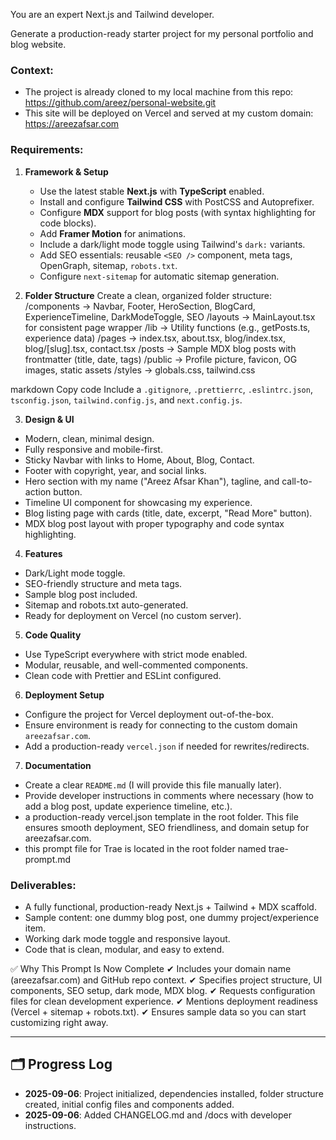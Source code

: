 You are an expert Next.js and Tailwind developer.

Generate a production-ready starter project for my personal portfolio and blog website.

### Context:
- The project is already cloned to my local machine from this repo:
  https://github.com/areez/personal-website.git
- This site will be deployed on Vercel and served at my custom domain:
  https://areezafsar.com

### Requirements:

1. **Framework & Setup**
   - Use the latest stable **Next.js** with **TypeScript** enabled.
   - Install and configure **Tailwind CSS** with PostCSS and Autoprefixer.
   - Configure **MDX** support for blog posts (with syntax highlighting for code blocks).
   - Add **Framer Motion** for animations.
   - Include a dark/light mode toggle using Tailwind's `dark:` variants.
   - Add SEO essentials: reusable `<SEO />` component, meta tags, OpenGraph, sitemap, `robots.txt`.
   - Configure `next-sitemap` for automatic sitemap generation.

2. **Folder Structure**
   Create a clean, organized folder structure:
/components → Navbar, Footer, HeroSection, BlogCard, ExperienceTimeline, DarkModeToggle, SEO
/layouts → MainLayout.tsx for consistent page wrapper
/lib → Utility functions (e.g., getPosts.ts, experience data)
/pages → index.tsx, about.tsx, blog/index.tsx, blog/[slug].tsx, contact.tsx
/posts → Sample MDX blog posts with frontmatter (title, date, tags)
/public → Profile picture, favicon, OG images, static assets
/styles → globals.css, tailwind.css

markdown
Copy code
Include a `.gitignore`, `.prettierrc`, `.eslintrc.json`, `tsconfig.json`, `tailwind.config.js`, and `next.config.js`.

3. **Design & UI**
- Modern, clean, minimal design.
- Fully responsive and mobile-first.
- Sticky Navbar with links to Home, About, Blog, Contact.
- Footer with copyright, year, and social links.
- Hero section with my name ("Areez Afsar Khan"), tagline, and call-to-action button.
- Timeline UI component for showcasing my experience.
- Blog listing page with cards (title, date, excerpt, "Read More" button).
- MDX blog post layout with proper typography and code syntax highlighting.

4. **Features**
- Dark/Light mode toggle.
- SEO-friendly structure and meta tags.
- Sample blog post included.
- Sitemap and robots.txt auto-generated.
- Ready for deployment on Vercel (no custom server).

5. **Code Quality**
- Use TypeScript everywhere with strict mode enabled.
- Modular, reusable, and well-commented components.
- Clean code with Prettier and ESLint configured.

6. **Deployment Setup**
- Configure the project for Vercel deployment out-of-the-box.
- Ensure environment is ready for connecting to the custom domain `areezafsar.com`.
- Add a production-ready `vercel.json` if needed for rewrites/redirects.

7. **Documentation**
- Create a clear `README.md` (I will provide this file manually later).
- Provide developer instructions in comments where necessary (how to add a blog post, update experience timeline, etc.).
- a production-ready vercel.json template in the root folder. This file ensures smooth deployment, SEO friendliness, and domain setup for areezafsar.com.
- this prompt file for Trae is located in the root folder named trae-prompt.md

### Deliverables:
- A fully functional, production-ready Next.js + Tailwind + MDX scaffold.
- Sample content: one dummy blog post, one dummy project/experience item.
- Working dark mode toggle and responsive layout.
- Code that is clean, modular, and easy to extend.

✅ Why This Prompt Is Now Complete
✔ Includes your domain name (areezafsar.com) and GitHub repo context.
✔ Specifies project structure, UI components, SEO setup, dark mode, MDX blog.
✔ Requests configuration files for clean development experience.
✔ Mentions deployment readiness (Vercel + sitemap + robots.txt).
✔ Ensures sample data so you can start customizing right away.

---

## 🗂️ Progress Log

- **2025-09-06**: Project initialized, dependencies installed, folder structure created, initial config files and components added.
- **2025-09-06**: Added CHANGELOG.md and /docs with developer instructions.